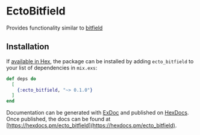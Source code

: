 # EctoBitfield

Provides functionality similar to [bitfield](https://github.com/grosser/bitfields/)

## Installation

If [available in Hex](https://hex.pm/docs/publish), the package can be installed
by adding `ecto_bitfield` to your list of dependencies in `mix.exs`:

```elixir
def deps do
  [
    {:ecto_bitfield, "~> 0.1.0"}
  ]
end
```

Documentation can be generated with [ExDoc](https://github.com/elixir-lang/ex_doc)
and published on [HexDocs](https://hexdocs.pm). Once published, the docs can
be found at [https://hexdocs.pm/ecto_bitfield](https://hexdocs.pm/ecto_bitfield).

